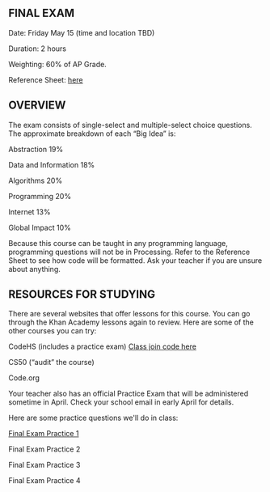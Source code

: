 ## FINAL EXAM
 
Date: Friday May 15 (time and location TBD)

Duration: 2 hours

Weighting: 60% of AP Grade.

Reference Sheet: [here](https://drive.google.com/file/d/1e3tDr_CwCetF0JD1VmFwknOL7Qxle6hI/view?usp=sharing)

## OVERVIEW
The exam consists of single-select and multiple-select choice questions.  The approximate breakdown of each “Big Idea” is:

Abstraction 19%

Data and Information 18%

Algorithms 20%

Programming 20%

Internet 13%

Global Impact 10%

Because this course can be taught in any programming language, programming questions will not be in Processing.  Refer to the Reference Sheet to see how code will be formatted.  Ask your teacher if you are unsure about anything.

## RESOURCES FOR STUDYING

There are several websites that offer lessons for this course.  You can go through the Khan Academy lessons again to review.  Here are some of the other courses you can try:

CodeHS (includes a practice exam) [Class join code here](https://codehs.com/go/2179C)

CS50 (“audit” the course)

Code.org

Your teacher also has an official Practice Exam that will be administered sometime in April.  Check your school email in early April for details.

Here are some practice questions we'll do in class:

[Final Exam Practice 1](https://docs.google.com/forms/d/e/1FAIpQLSdCGICRyhLIyvoHtEgqgLFKHQQL4oJwQrFa46KHhh-IUdo0Pw/viewform?usp=sf_link)

Final Exam Practice 2

Final Exam Practice 3

Final Exam Practice 4



